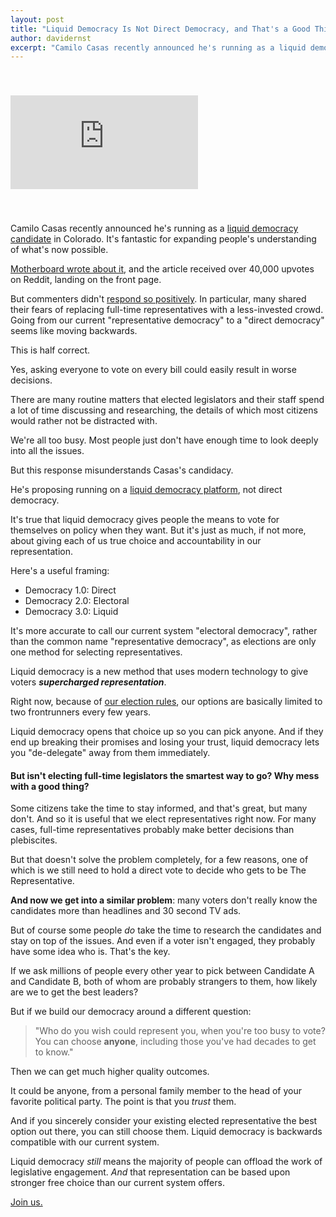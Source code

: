 ```yaml
---
layout: post
title: "Liquid Democracy Is Not Direct Democracy, and That's a Good Thing"
author: davidernst
excerpt: "Camilo Casas recently announced he's running as a liquid democracy candidate in Colorado. It's fantastic for expanding people's understanding of what's now possible."
---
```


<iframe src="https://www.youtube.com/embed/Ya1dNNzkQTE" frameborder="0" allowfullscreen style="margin: 40px auto"></iframe>

<br />

Camilo Casas recently announced he's running as a [liquid democracy candidate](/2017/07/04/running-liquid-democracy-candidates/) in Colorado. It's fantastic for expanding people's understanding of what's now possible.

[Motherboard wrote about it](https://motherboard.vice.com/en_us/article/59dnbb/colorado-political-candidate-promises-to-give-his-seat-to-an-app), and the article received over 40,000 upvotes on Reddit, landing on the front page.

But commenters didn't [respond so positively](https://www.reddit.com/r/Futurology/comments/76xwut/colorado_political_candidate_promises_to_give_his/). In particular, many shared their fears of replacing full-time representatives with a less-invested crowd. Going from our current "representative democracy" to a "direct democracy" seems like moving backwards.

This is half correct.

Yes, asking everyone to vote on every bill could easily result in worse decisions.

There are many routine matters that elected legislators and their staff spend a lot of time discussing and researching, the details of which most citizens would rather not be distracted with.

We're all too busy. Most people just don't have enough time to look deeply into all the issues.

But this response misunderstands Casas's candidacy.

He's proposing running on a [liquid democracy platform](/2016/09/21/what-is-liquid-democracy/), not direct democracy.

It's true that liquid democracy gives people the means to vote for themselves on policy when they want. But it's just as much, if not more, about giving each of us true choice and accountability in our representation.

Here's a useful framing:

- Democracy 1.0: Direct
- Democracy 2.0: Electoral
- Democracy 3.0: Liquid

It's more accurate to call our current system "electoral democracy", rather than the common name "representative democracy", as elections are only one method for selecting representatives.

Liquid democracy is a new method that uses modern technology to give voters ***supercharged representation***.

Right now, because of [our election rules](/2017/03/06/how-to-move-past-two-parties/), our options are basically limited to two frontrunners every few years.

Liquid democracy opens that choice up so you can pick anyone. And if they end up breaking their promises and losing your trust, liquid democracy lets you "de-delegate" away from them immediately.


#### But isn't electing full-time legislators the smartest way to go? Why mess with a good thing?

Some citizens take the time to stay informed, and that's great, but many don't. And so it is useful that we elect representatives right now. For many cases, full-time representatives probably make better decisions than plebiscites.

But that doesn't solve the problem completely, for a few reasons, one of which is we still need to hold a direct vote to decide who gets to be The Representative.

**And now we get into a similar problem**: many voters don't really know the candidates more than headlines and 30 second TV ads.

But of course some people *do* take the time to research the candidates and stay on top of the issues. And even if a voter isn't engaged, they probably have some idea who is. That's the key.

If we ask millions of people every other year to pick between Candidate A and Candidate B, both of whom are probably strangers to them, how likely are we to get the best leaders?

But if we build our democracy around a different question:

> "Who do you wish could represent you, when you're too busy to vote? You can choose **anyone**, including those you've had decades to get to know."

Then we can get much higher quality outcomes.

It could be anyone, from a personal family member to the head of your favorite political party. The point is that you *trust* them.

And if you sincerely consider your existing elected representative the best option out there, you can still choose them. Liquid democracy is backwards compatible with our current system.

Liquid democracy *still* means the majority of people can offload the work of legislative engagement. *And* that representation can be based upon stronger free choice than our current system offers.

[Join us.](https://united.vote/join)
